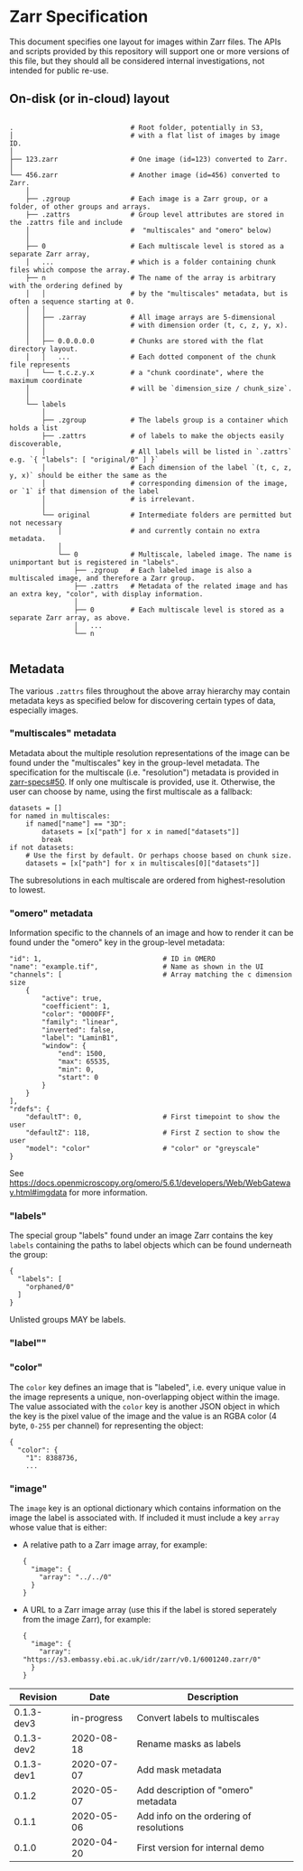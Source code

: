 # Zarr Specification

This document specifies one layout for images within Zarr files. The APIs and
scripts provided by this repository will support one or more versions of this
file, but they should all be considered internal investigations, not intended
for public re-use.

## On-disk (or in-cloud) layout

```

.                             # Root folder, potentially in S3,
│                             # with a flat list of images by image ID.
│
├── 123.zarr                  # One image (id=123) converted to Zarr.
│
└── 456.zarr                  # Another image (id=456) converted to Zarr.
    │
    ├── .zgroup               # Each image is a Zarr group, or a folder, of other groups and arrays.
    ├── .zattrs               # Group level attributes are stored in the .zattrs file and include
    │                         #  "multiscales" and "omero" below)
    │
    ├── 0                     # Each multiscale level is stored as a separate Zarr array,
    │   ...                   # which is a folder containing chunk files which compose the array.
    ├── n                     # The name of the array is arbitrary with the ordering defined by
    │   │                     # by the "multiscales" metadata, but is often a sequence starting at 0.
    │   │
    │   ├── .zarray           # All image arrays are 5-dimensional
    │   │                     # with dimension order (t, c, z, y, x).
    │   │
    │   ├── 0.0.0.0.0         # Chunks are stored with the flat directory layout.
    │   │   ...               # Each dotted component of the chunk file represents
    │   └── t.c.z.y.x         # a "chunk coordinate", where the maximum coordinate
    │                         # will be `dimension_size / chunk_size`.
    │
    └── labels
        │
        ├── .zgroup           # The labels group is a container which holds a list
        ├── .zattrs           # of labels to make the objects easily discoverable,
        │                     # All labels will be listed in `.zattrs` e.g. `{ "labels": [ "original/0" ] }`
        │                     # Each dimension of the label `(t, c, z, y, x)` should be either the same as the
        │                     # corresponding dimension of the image, or `1` if that dimension of the label
        │                     # is irrelevant.
        │
        └── original          # Intermediate folders are permitted but not necessary
            │                 # and currently contain no extra metadata.
            │
            └── 0             # Multiscale, labeled image. The name is unimportant but is registered in "labels".
                ├── .zgroup   # Each labeled image is also a multiscaled image, and therefore a Zarr group.
                ├── .zattrs   # Metadata of the related image and has an extra key, "color", with display information.
                │
                ├── 0         # Each multiscale level is stored as a separate Zarr array, as above.
                │   ...
                └── n


```

## Metadata

The various `.zattrs` files throughout the above array hierarchy may contain metadata
keys as specified below for discovering certain types of data, especially images.

### "multiscales" metadata

Metadata about the multiple resolution representations of the image can be
found under the "multiscales" key in the group-level metadata.
The specification for the multiscale (i.e. "resolution") metadata is provided
in [zarr-specs#50](https://github.com/zarr-developers/zarr-specs/issues/50).
If only one multiscale is provided, use it. Otherwise, the user can choose by
name, using the first multiscale as a fallback:

```
datasets = []
for named in multiscales:
    if named["name"] == "3D":
        datasets = [x["path"] for x in named["datasets"]]
        break
if not datasets:
    # Use the first by default. Or perhaps choose based on chunk size.
    datasets = [x["path"] for x in multiscales[0]["datasets"]]
```

The subresolutions in each multiscale are ordered from highest-resolution
to lowest.

###  "omero" metadata

Information specific to the channels of an image and how to render it
can be found under the "omero" key in the group-level metadata:

```
"id": 1,                              # ID in OMERO
"name": "example.tif",                # Name as shown in the UI
"channels": [                         # Array matching the c dimension size
    {
        "active": true,
        "coefficient": 1,
        "color": "0000FF",
        "family": "linear",
        "inverted": false,
        "label": "LaminB1",
        "window": {
            "end": 1500,
            "max": 65535,
            "min": 0,
            "start": 0
        }
    }
],
"rdefs": {
    "defaultT": 0,                    # First timepoint to show the user
    "defaultZ": 118,                  # First Z section to show the user
    "model": "color"                  # "color" or "greyscale"
}
```

See https://docs.openmicroscopy.org/omero/5.6.1/developers/Web/WebGateway.html#imgdata
for more information.

### "labels"

The special group "labels" found under an image Zarr contains the key `labels` containing
the paths to label objects which can be found underneath the group:

```
{
  "labels": [
    "orphaned/0"
  ]
}
```

Unlisted groups MAY be labels.

### "label""



### "color"

The `color` key defines an image that is "labeled", i.e. every unique value in the image
represents a unique, non-overlapping object within the image. The value associated with
the `color` key is another JSON object in which the key is the pixel value of the image and
the value is an RGBA color (4 byte, `0-255` per channel) for representing the object:

```
{
  "color": {
    "1": 8388736,
    ...
```
### "image"

The `image` key is an optional dictionary which contains information on the image the label is associated with.
If included it must include a key `array` whose value that is either:
- A relative path to a Zarr image array, for example:
    ```
    {
      "image": {
        "array": "../../0"
      }
    }
    ```
- A URL to a Zarr image array (use this if the label is stored seperately from the image Zarr), for example:
    ```
    {
      "image": {
        "array": "https://s3.embassy.ebi.ac.uk/idr/zarr/v0.1/6001240.zarr/0"
      }
    }
    ```



| Revision   | Date         | Description                                |
| ---------- | ------------ | ------------------------------------------ |
| 0.1.3-dev3 | in-progress  | Convert labels to multiscales              |
| 0.1.3-dev2 | 2020-08-18   | Rename masks as labels                     |
| 0.1.3-dev1 | 2020-07-07   | Add mask metadata                          |
| 0.1.2      | 2020-05-07   | Add description of "omero" metadata        |
| 0.1.1      | 2020-05-06   | Add info on the ordering of resolutions    |
| 0.1.0      | 2020-04-20   | First version for internal demo            |
